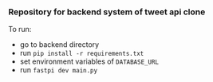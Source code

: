 ### Repository for backend system of tweet api clone

To run:
- go to backend directory
- run `pip install -r requirements.txt`
- set environment variables of `DATABASE_URL`
- run `fastpi dev main.py`
